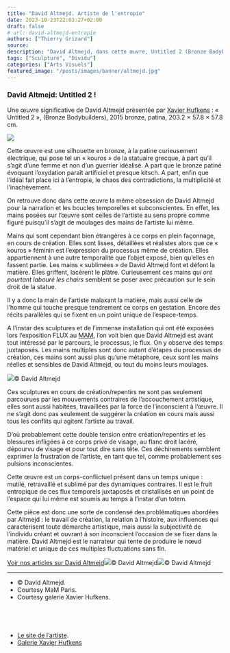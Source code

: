 ```yaml
---
title: "David Altmejd. Artiste de l'entropie"
date: 2023-10-23T22:03:27+02:00
draft: false
# url: david-altmejd-entropie
authors: ["Thierry Grizard"]
source:
description: "David Altmejd, dans cette œuvre, Untitled 2 (Bronze Bodybuilders), on retrouve toujours la même obsession pour la narration et les boucles temporelles."
tags: ["Sculpture", "Dividu"]
categories: ["Arts Visuels"]
featured_image: "/posts/images/banner/altmejd.jpg"
---
```

### **David Altmejd: Untitled 2 !**

Une œuvre significative de David Altmejd présentée par [Xavier Hufkens](http://www.xavierhufkens.com/artists/david-altmejd?ref=artefields.net) : « Untitled 2 », (Bronze Bodybuilders), 2015 bronze, patina, 203.2 × 57.8 × 57.8 cm.

![](/posts/images/altmejd/david-altmejd--sculpture--art--contemporary-art--solo-show--xavier-hufkens--brussels--2016.192.jpg)

Cette œuvre est une silhouette en bronze, à la patine curieusement électrique, qui pose tel un « kouros » de la statuaire grecque, à part qu’il s’agit d’une femme et non d’un guerrier idéalisé. A part que le bronze patiné évoquant l’oxydation paraît artificiel et presque kitsch. A part, enfin que l’idéal fait place ici à l’entropie, le chaos des contradictions, la multiplicité et l’inachèvement.

On retrouve donc dans cette œuvre la même obsession de David Altmejd pour la narration et les boucles temporelles et subconscientes. En effet, les mains posées sur l’œuvre sont celles de l’artiste au sens propre comme figuré puisqu’il s’agit de moulages des mains de l’artiste lui même.

Mains qui sont cependant bien étrangères à ce corps en plein façonnage, en cours de création. Elles sont lisses, détaillées et réalistes alors que ce « kouros » féminin est l’expression du processus même de création. Elles appartiennent à une autre temporalité que l’objet exposé, bien qu’elles en fassent partie. Les mains « sublimées » de David Altmejd font et défont la matière. Elles griffent, lacèrent le plâtre. Curieusement ces mains _qui ont pourtant labouré les chairs_ semblent se poser avec précaution sur le sein droit de la statue.

Il y a donc la main de l’artiste malaxant la matière, mais aussi celle de l’homme qui touche presque tendrement ce corps en gestation. Encore des récits parallèles qui se fixent en un point unique de l’espace-temps.

A l’instar des sculptures et de l’immense installation qui ont été exposées lors l’exposition FLUX au [MAM](http://www.mam.paris.fr/?ref=artefields.net), l’on voit bien que David Altmejd est avant tout intéressé par le parcours, le processus, le flux. On y observe des temps juxtaposés. Les mains multiples sont donc autant d’étapes du processus de création, ces mains sont aussi plus qu’une métaphore, ceux sont les mains réelles et sensibles de David Altmejd, ou tout du moins leurs moulages.

![](/posts/images/altmejd/david-altmejdsculpture-1030x515.jpg)© David Altmejd

Ces sculptures en cours de création/repentirs ne sont pas seulement parcourues par les mouvements contraires de l’accouchement artistique, elles sont aussi habitées, travaillées par la force de l’inconscient à l’œuvre. Il ne s’agit donc pas seulement de suggérer la création en cours mais aussi tous les conflits qui agitent l’artiste au travail.

D’où probablement cette double tension entre création/repentirs et les blessures infligées à ce corps privé de visage, au flanc droit lacéré, dépourvu de visage et pour tout dire sans tête. Ces déchirements semblent exprimer la frustration de l’artiste, en tant que tel, comme probablement ses pulsions inconscientes.

Cette œuvre est un corps-conflictuel présent dans un temps unique : mutilé, retravaillé et sublimé par des dynamiques contraires. Il est le fruit entropique de ces flux temporels juxtaposés et cristallisés en un point de l’espace qui lui même est soumis au temps à l’instar d’un totem.

Cette pièce est donc une sorte de condensé des problématiques abordées par Altmejd : le travail de création, la relation à l’histoire, aux influences qui caractérisent toute démarche artistique, mais aussi la subjectivité de l’individu créant et ouvrant à son inconscient l’occasion de se fixer dans la matière. David Altmejd est le narrateur qui tente de produire le nœud matériel et unique de ces multiples fluctuations sans fin.

[Voir nos articles sur David Altmejd](https://artefields.ghost.io/topic/david-altmejd/?ref=artefields.net)![](/posts/images/altmejd/david-altmejdsculpturemamparisflux-and-the-puddle.jpg)© David Altmejd![](/posts/images/altmejd/david-altmejdsculpturemam.jpg)© David Altmejd

---

* © David Altmejd.
* Courtesy MaM Paris.
* Courtesy galerie Xavier Hufkens.

⠀
---

* [Le site de l’artiste](http://www.davidaltmejd.com/?ref=artefields.net).
* [Galerie Xavier Hufkens](http://www.xavierhufkens.com/artists/david-altmejd?ref=artefields.net)